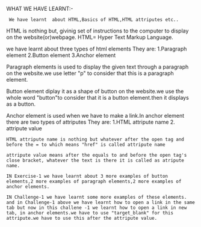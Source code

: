   WHAT WE HAVE LEARNT:-

     We have learnt  about HTML,Basics of HTML,HTML attriputes etc..
   HTML is nothing but, givinig set of instructions to the computer to display on the website(or)webpage.
   HTML= Hyper Text Markup Language. 

   we have learnt about three types of html elements They are:
   1.Paragraph element 
   2.Button element
   3.Anchor element

   Paragraph elements is used to display the given text through a paragraph on the website.we use letter "p" to consider that this is a paragraph element.

   Button element diplay it as a shape of button on the website.we use the whole word "button"to consider that it is a button element.then it displays as a button.

   Anchor element is used when we have to make a link.In anchor element there are two types of attriputes They are:
    1.HTML attripute name
    2. attripute value

    HTML attripute name is nothing but whatever after the open tag and before the = to which means "href" is called attripute name

    attripute value means after the equals to and before the open tag's close bracket, whatever the text is there it is called as atripute name.

    IN Exercise-1 we have learnt about 3 more examples of button elements,2 more examples of paragraph elements,2 more examples of anchor elements.

    IN Challenge-1 we have learnt some more examples of these elements. and in Challenge-1 above we have learnt how to open a link in the same tab but now in this challene -1 we learnt how to open a link in new tab, in anchor elements.we have to use "target_blank" for this attripute.we have to use this after the attripute value.